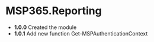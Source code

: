 # **MSP365.Reporting**

- **1.0.0** Created the module
- **1.0.1** Add new function Get-MSPAuthenticationContext
